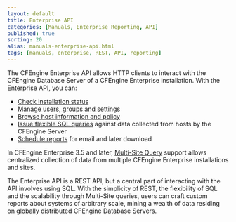 ```yaml
---
layout: default
title: Enterprise API
categories: [Manuals, Enterprise Reporting, API]
published: true
sorting: 20
alias: manuals-enterprise-api.html
tags: [manuals, enterprise, REST, API, reporting]
---
```


The CFEngine Enterprise API allows HTTP clients to interact with the CFEngine 
Database Server of a CFEngine Enterprise installation. With the Enterprise 
API, you can:

- [Check installation status](manuals-enterprise-api-checking-status.html)
- [Manage users, groups and
  settings](manuals-enterprise-api-managing-users-and-roles.html)
- [Browse host information and
  policy](manuals-enterprise-api-browsing-host-information.html)
- [Issue flexible SQL queries](manuals-enterprise-api-sql-queries.html) 
  against data collected from hosts by the CFEngine Server
- [Schedule 
  reports](manuals-enterprise-api-sql-queries.html#SubscribedQueries) for 
  email and later download

In CFEngine Enterprise 3.5 and later, [Multi-Site
Query](manuals-enterprise-api-multi-site-queries.html) support allows 
centralized collection of data from multiple CFEngine Enterprise installations
and sites.

The Enterprise API is a REST API, but a central part of interacting with the 
API involves using SQL. With the simplicity of REST, the flexibility of 
SQL and the scalability through Multi-Site queries, users can craft custom 
reports about systems of arbitrary scale, mining a wealth of data residing 
on globally distributed CFEngine Database Servers.
